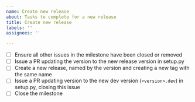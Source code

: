 ```yaml
---
name: Create new release
about: Tasks to complete for a new release
title: Create new release
labels: ''
assignees: ''

---
```


- [ ] Ensure all other issues in the milestone have been closed or removed
- [ ] Issue a PR updating the version to the new release version in setup.py
- [ ] Create a new release, named by the version and creating a new tag with the same name
- [ ] Issue a PR updating version to the new dev version (`<version>.dev`) in setup.py, closing this issue
- [ ] Close the milestone
